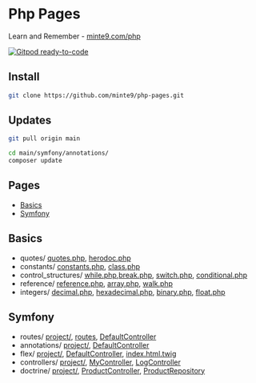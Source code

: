 # Php Pages

Learn and Remember - [minte9.com/php](https://www.minte9.com/php)

[![Gitpod ready-to-code](https://img.shields.io/badge/Gitpod-ready--to--code-blue?logo=gitpod)](https://gitpod.io/#https://github.com/minte9/php-pages)

## Install

~~~sh
git clone https://github.com/minte9/php-pages.git
~~~

## Updates

~~~sh
git pull origin main

cd main/symfony/annotations/
composer update
~~~

## Pages

- [Basics](#basics)
- [Symfony](#symfony) 

## Basics
  * quotes/ [quotes.php](./main/basics/quotes/quotes.php), [herodoc.php](./main/basics/quotes/herodoc.php)
  * constants/ [constants.php](./main/basics/constants/constants.php), [class.php](./main/basics/constants/class.php)
  * control_structures/ [while.php](./main/basics/control_structures/while.php),[break.php](./main/basics/control_structures/break.php), [switch.php](./main/basics/control_structures/switch.php), [conditional.php](./main/basics/control_structures/conditional.php)
  * reference/ [reference.php](./main/basics/reference/reference.php), [array.php](./main/basics/reference/array.php), [walk.php](./main/basics/reference/walk.php)
  * integers/ [decimal.php](./main/basics/integers/decimal.php), [hexadecimal.php](./main/basics/integers/hexadecimal.php), [binary.php](./main/basics/integers/binary.php), [float.php](./main/basics/integers/float.php)

## Symfony
  * routes/ [project/](./main/symfony/routes), [routes](./main/symfony/routes/config/routes.yaml), [DefaultController](./main/symfony/routes/src/Controller/DefaultController.php)
  * annotations/ [project/](./main/symfony/annotations), [DefaultController](./main/symfony/annotations/src/Controller/DefaultController.php)
  * flex/ [project/](./main/symfony/flex), [DefaultController](./main/symfony/flex/src/Controller/DefaultController.php), [index.html.twig](./main/symfony/flex/templates/default/index.html.twig)
  * controllers/ [project/](./main/symfony/controllers), [MyController](./main/symfony/controllers/src/Controller/MyController.php), [LogController](./main/symfony/controllers/src/Controller/LogController.php)
  * doctrine/ [project/](./main/symfony/doctrine), [ProductController](./main/symfony/doctrine/src/Controller/ProductController.php), [ProductRepository](./main/symfony/doctrine/src/Repository/ProductRepository.php)
